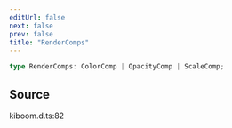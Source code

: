 ```yaml
---
editUrl: false
next: false
prev: false
title: "RenderComps"
---
```


```ts
type RenderComps: ColorComp | OpacityComp | ScaleComp;
```

## Source

kiboom.d.ts:82
